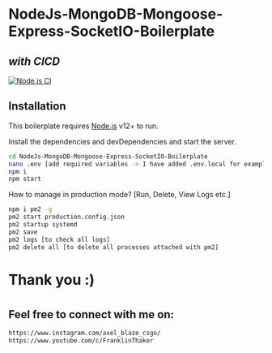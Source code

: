 # NodeJs-MongoDB-Mongoose-Express-SocketIO-Boilerplate
## _with CICD_

[![Node.js CI](https://github.com/FranklinThaker/NodeJs-MongoDB-Mongoose-Express-SocketIO-Boilerplate/actions/workflows/NodeJS-CICD.yml/badge.svg?branch=main)](https://github.com/FranklinThaker/NodeJs-MongoDB-Mongoose-Express-SocketIO-Boilerplate/actions/workflows/NodeJS-CICD.yml)

## Installation

This boilerplate requires [Node.js](https://nodejs.org/) v12+ to run.

Install the dependencies and devDependencies and start the server.

```sh
cd NodeJs-MongoDB-Mongoose-Express-SocketIO-Boilerplate
nano .env [add required variables -> I have added .env.local for example]
npm i
npm start
```

How to manage in production mode? [Run, Delete, View Logs etc.]

```sh
npm i pm2 -g
pm2 start production.config.json
pm2 startup systemd
pm2 save
pm2 logs [to check all logs]
pm2 delete all [to delete all processes attached with pm2]
```

#
# Thank you :)
#
## Feel free to connect with me on:
```sh
https://www.instagram.com/axel_blaze_csgo/
https://www.youtube.com/c/FranklinThaker
```